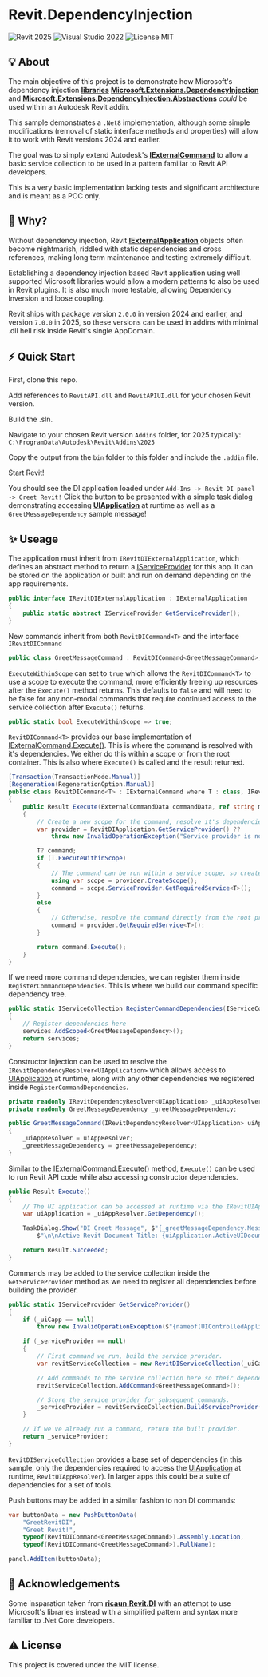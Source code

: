 # Revit.DependencyInjection
![Revit 2025](https://img.shields.io/badge/Revit-2025+-blue.svg)
![Visual Studio 2022](https://img.shields.io/badge/Visual%20Studio-2022-blue)
![License MIT](https://img.shields.io/badge/License-MIT-blue.svg)

## 💡 About
The main objective of this project is to demonstrate how Microsoft's dependency injection [**libraries**](https://learn.microsoft.com/en-us/dotnet/core/extensions/dependency-injection) [**Microsoft.Extensions.DependencyInjection**](https://www.nuget.org/packages/Microsoft.Extensions.DependencyInjection/) and [**Microsoft.Extensions.DependencyInjection.Abstractions**](https://www.nuget.org/packages/Microsoft.Extensions.DependencyInjection.Abstractions) *could* be used within an Autodesk Revit addin. 

This sample demonstrates a `.Net8` implementation, although some simple modifications (removal of static interface methods and properties) will allow it to work with Revit versions 2024 and earlier.

The goal was to simply extend Autodesk's [**IExternalCommand**](https://www.revitapidocs.com/2017/ad99887e-db50-bf8f-e4e6-2fb86082b5fb.htm) to allow a basic service collection to be used in a pattern familiar to Revit API developers.

This is a very basic implementation lacking tests and significant architecture and is meant as a POC only. 

## 🔎 Why?
Without dependency injection, Revit [**IExternalApplication**](https://www.revitapidocs.com/2024/196c8712-71de-03e8-b30d-a9625bd626d2.htm) objects often become nightmarish, riddled with static dependencies and cross references, making long term maintenance and testing extremely difficult.

Establishing a dependency injection based Revit application using well supported Microsoft libraries would allow a modern patterns to also be used in Revit plugins. It is also much more testable, allowing Dependency Inversion and loose coupling. 

Revit ships with package version `2.0.0` in version 2024 and earlier, and version `7.0.0` in 2025, so these versions can be used in addins with minimal .dll hell risk inside Revit's single AppDomain.

## ⚡️ Quick Start
First, clone this repo.

Add references to `RevitAPI.dll` and `RevitAPIUI.dll` for your chosen Revit version.

Build the .sln. 

Navigate to your chosen Revit version `Addins` folder, for 2025 typically: `C:\ProgramData\Autodesk\Revit\Addins\2025`

Copy the output from the `bin` folder to this folder and include the `.addin` file.

Start Revit! 

You should see the DI application loaded under `Add-Ins -> Revit DI panel -> Greet Revit!` Click the button to be presented with a simple task dialog demonstrating accessing [**UIApplication**](https://www.revitapidocs.com/2017/51ca80e2-3e5f-7dd2-9d95-f210950c72ae.htm) at runtime as well as a `GreetMessageDependency` sample message!

## ✨ Useage
The application must inherit from `IRevitDIExternalApplication`, which defines an abstract method to return a [IServiceProvider](https://learn.microsoft.com/en-us/dotnet/api/system.iserviceprovider?view=net-8.0) for this app. It can be stored on the application or built and run on demand depending on the app requirements.
```csharp
public interface IRevitDIExternalApplication : IExternalApplication
{
    public static abstract IServiceProvider GetServiceProvider();
}
```
New commands inherit from both `RevitDICommand<T>` and the interface `IRevitDICommand`
```csharp
public class GreetMessageCommand : RevitDICommand<GreetMessageCommand>, IRevitDICommand
```
`ExecuteWithinScope` can set to `true` which allows the `RevitDICommand<T>` to use a scope to execute the command, more efficiently freeing up resources after the `Execute()` method returns. This defaults to `false` and will need to be false for any non-modal commands that require continued access to the service collection after `Execute()` returns.
```csharp
public static bool ExecuteWithinScope => true;
```
`RevitDICommand<T>` provides our base implementation of [IExternalCommand.Execute()](https://www.revitapidocs.com/2017/ad99887e-db50-bf8f-e4e6-2fb86082b5fb.htm). This is where the command is resolved with it's dependencies. We either do this within a scope or from the root container. This is also where `Execute()` is called and the result returned.
```csharp
[Transaction(TransactionMode.Manual)]
[Regeneration(RegenerationOption.Manual)]
public class RevitDICommand<T> : IExternalCommand where T : class, IRevitDICommand
{
    public Result Execute(ExternalCommandData commandData, ref string message, ElementSet elements)
    {
        // Create a new scope for the command, resolve it's dependencies and execute it.
        var provider = RevitDIApplication.GetServiceProvider() ?? 
            throw new InvalidOperationException("Service provider is not initialized.");

        T? command;
        if (T.ExecuteWithinScope)
        {
            // The command can be run within a service scope, so create a scope and resolve the command within it.
            using var scope = provider.CreateScope();
            command = scope.ServiceProvider.GetRequiredService<T>();
        }
        else
        {
            // Otherwise, resolve the command directly from the root provider.
            command = provider.GetRequiredService<T>();
        }

        return command.Execute();
    }
}
```
If we need more command dependencies, we can register them inside `RegisterCommandDependencies`. This is where we build our command specific dependency tree.
```csharp
public static IServiceCollection RegisterCommandDependencies(IServiceCollection services)
{
    // Register dependencies here
    services.AddScoped<GreetMessageDependency>();
    return services;
}
```
Constructor injection can be used to resolve the `IRevitDependencyResolver<UIApplication>` which allows access to [UIApplication](https://www.revitapidocs.com/2017/51ca80e2-3e5f-7dd2-9d95-f210950c72ae.htm) at runtime, along with any other dependencies we registered inside `RegisterCommandDependencies`.
```csharp
private readonly IRevitDependencyResolver<UIApplication> _uiAppResolver;
private readonly GreetMessageDependency _greetMessageDependency;

public GreetMessageCommand(IRevitDependencyResolver<UIApplication> uiAppResolver, GreetMessageDependency greetMessageDependency)
{
    _uiAppResolver = uiAppResolver;
    _greetMessageDependency = greetMessageDependency;
}
```
Similar to the [IExternalCommand.Execute()](https://www.revitapidocs.com/2017/ad99887e-db50-bf8f-e4e6-2fb86082b5fb.htm) method, `Execute()` can be used to run Revit API code while also accessing constructor dependencies.
```csharp
public Result Execute()
{
    // The UI application can be accessed at runtime via the IRevitUIAppResolver
    var uiApplication = _uiAppResolver.GetDependency();

    TaskDialog.Show("DI Greet Message", $"{_greetMessageDependency.Message}, " +
        $"\n\nActive Revit Document Title: {uiApplication.ActiveUIDocument.Document.Title}");

    return Result.Succeeded;
}
```
Commands may be added to the service collection inside the `GetServiceProvider` method as we need to register all dependencies before building the provider.
```csharp
public static IServiceProvider GetServiceProvider()
{
    if (_uiCapp == null)
        throw new InvalidOperationException($"{nameof(UIControlledApplication)} is not initialized.");

    if (_serviceProvider == null)
    {
        // First command we run, build the service provider.
        var revitServiceCollection = new RevitDIServiceCollection(_uiCapp);

        // Add commands to the service collection here so their dependencies get added before we build the provider.
        revitServiceCollection.AddCommand<GreetMessageCommand>();

        // Store the service provider for subsequent commands.
        _serviceProvider = revitServiceCollection.BuildServiceProvider();
    }

    // If we've already run a command, return the built provider.
    return _serviceProvider;
}
```
`RevitDIServiceCollection` provides a base set of dependencies (in this sample, only the dependencies required to access the [UIApplication](https://www.revitapidocs.com/2017/51ca80e2-3e5f-7dd2-9d95-f210950c72ae.htm) at runtime, `RevitUIAppResolver`). In larger apps this could be a suite of dependencies for a set of tools.

Push buttons may be added in a similar fashion to non DI commands:
```csharp
var buttonData = new PushButtonData(
    "GreetRevitDI",
    "Greet Revit!",
    typeof(RevitDICommand<GreetMessageCommand>).Assembly.Location,
    typeof(RevitDICommand<GreetMessageCommand>).FullName);

panel.AddItem(buttonData);
```
## 🫡 Acknowledgements
Some insparation taken from [**ricaun.Revit.DI**](https://github.com/ricaun-io/ricaun.Revit.DI) with an attempt to use Microsoft's libraries instead with a simplified pattern and syntax more familiar to .Net Core developers.

## ⚠️ License
This project is covered under the MIT license. 